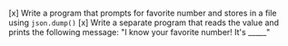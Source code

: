 [x] Write a program that prompts for favorite number and stores in a file using `json.dump()`
[x] Write a separate program that reads the value and prints the following message:
    "I know your favorite number! It's _____"
